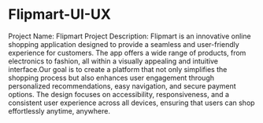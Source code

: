 # Flipmart-UI-UX
Project Name: Flipmart  Project Description: Flipmart is an innovative online shopping application designed to provide a seamless and user-friendly experience for customers. The app offers a wide range of products, from electronics to fashion, all within a visually appealing and intuitive interface.Our goal is to create a platform that not only simplifies the shopping process but also enhances user engagement through personalized recommendations, easy navigation, and secure payment options. The design focuses on accessibility, responsiveness, and a consistent user experience across all devices, ensuring that users can shop effortlessly anytime, anywhere.
